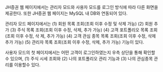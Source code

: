 JH증권 웹 페이지에서는 관리자 모드와 사용자 모드를 로그인 방식에 따라 다른 화면을 제공한다.
또한 JH증권 웹 페이지는 MySQL 내 DB와 연동되어 있다.

관리자 모드 페이지에서는 (1) 회원 목록 조회(조회 이후 수정 및 삭제 가능) (2) 회원 추가 (3) 주식 목록 조회(조회 이후 수정, 삭제, 추가 가능) (4) 고객 포트폴리오 목록 조회(조회 이후 수정, 삭
제, 추가 가능) (4) 고객 관심 종목 목록 조회(조회 이후 수정, 삭제 추가 가능) (5) 관리자 목록 조회(조회 이후 수정, 삭제, 추가 가능) 기능이 있다.

사용자 모드의 첫 페이지에서는 어떤 고객이 로그인하였는지 우측 상단을 통해 확인할 수 있으며, (1) 주식 시세 조회와 (2) 나의 포트폴리오 관리 기능과 (3) 나의 관심종목 관리를 이용할수 있다.
